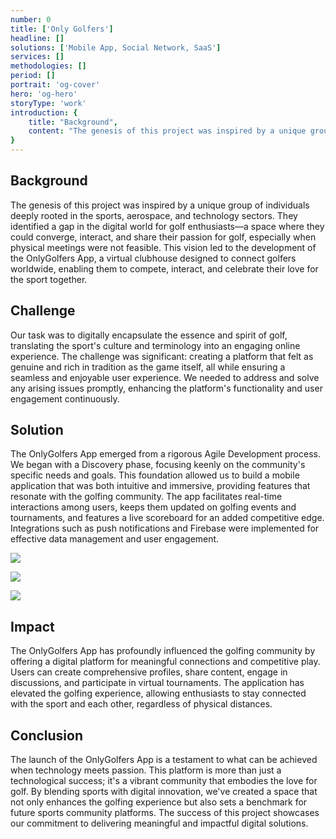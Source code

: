 ```yaml
---
number: 0
title: ['Only Golfers']
headline: []
solutions: ['Mobile App, Social Network, SaaS']
services: []
methodologies: []
period: []
portrait: 'og-cover'
hero: 'og-hero'
storyType: 'work'
introduction: {
    title: "Background",
    content: "The genesis of this project was inspired by a unique group of individuals deeply rooted in the sports, aerospace, and technology sectors. They identified a gap in the digital world for golf enthusiasts—a space where they could converge, interact, and share their passion for golf, especially when physical meetings were not feasible. This vision led to the development of the OnlyGolfers App, a virtual clubhouse designed to connect golfers worldwide, enabling them to compete, interact, and celebrate their love for the sport together."
}
---
```


## Background

The genesis of this project was inspired by a unique group of individuals deeply rooted in the sports, aerospace, and technology sectors. They identified a gap in the digital world for golf enthusiasts—a space where they could converge, interact, and share their passion for golf, especially when physical meetings were not feasible. This vision led to the development of the OnlyGolfers App, a virtual clubhouse designed to connect golfers worldwide, enabling them to compete, interact, and celebrate their love for the sport together.

## Challenge

Our task was to digitally encapsulate the essence and spirit of golf, translating the sport's culture and terminology into an engaging online experience. The challenge was significant: creating a platform that felt as genuine and rich in tradition as the game itself, all while ensuring a seamless and enjoyable user experience. We needed to address and solve any arising issues promptly, enhancing the platform's functionality and user engagement continuously.

## Solution

The OnlyGolfers App emerged from a rigorous Agile Development process. We began with a Discovery phase, focusing keenly on the community's specific needs and goals. This foundation allowed us to build a mobile application that was both intuitive and immersive, providing features that resonate with the golfing community. The app facilitates real-time interactions among users, keeps them updated on golfing events and tournaments, and features a live scoreboard for an added competitive edge. Integrations such as push notifications and Firebase were implemented for effective data management and user engagement.

![](/work/onlygolfers-figure-1.jpg)

![](/work/onlygolfers-figure-2.jpg)

![](/work/onlygolfers-figure-3.jpg)


## Impact

The OnlyGolfers App has profoundly influenced the golfing community by offering a digital platform for meaningful connections and competitive play. Users can create comprehensive profiles, share content, engage in discussions, and participate in virtual tournaments. The application has elevated the golfing experience, allowing enthusiasts to stay connected with the sport and each other, regardless of physical distances.

## Conclusion

The launch of the OnlyGolfers App is a testament to what can be achieved when technology meets passion. This platform is more than just a technological success; it's a vibrant community that embodies the love for golf. By blending sports with digital innovation, we've created a space that not only enhances the golfing experience but also sets a benchmark for future sports community platforms. The success of this project showcases our commitment to delivering meaningful and impactful digital solutions.